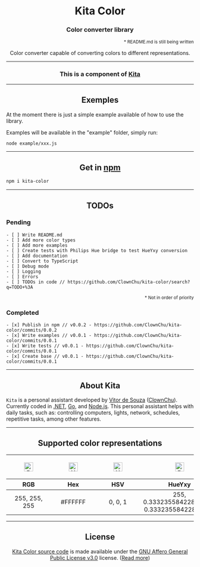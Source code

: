 <h1 align="center">Kita Color</h1>
<h3 align="center">Color converter library</h3>

<p align="right"><sup>* README.md is still being written</sup></p>

<p align="center">Color converter capable of converting colors to different representations.</p>

<hr>

<h3 align="center">This is a component of <a href=#about-kita>Kita</a></h3>

<hr>

<h2 id="get-in-npm" align="center">Exemples</h2>

<p>At the moment there is just a simple example available of how to use the library.</p>
<p>Examples will be available in the "example" folder, simply run:</p>

```bash
node example/xxx.js
```

<hr>

<h2 id="get-in-npm" align="center">Get in <a href="https://www.npmjs.com/package/kita-color" target="_blank">npm</a></h2>

```bash
npm i kita-color
```

<hr>

<h2 id="todos" align="center">TODOs</h2>

<h3 id="pending">Pending</h3>

```objc
- [ ] Write README.md
- [ ] Add more color types
- [ ] Add more examples
- [ ] Create tests with Philips Hue bridge to test HueYxy conversion
- [ ] Add documentation
- [ ] Convert to TypeScript
- [ ] Debug mode
- [ ] Logging
- [ ] Errors
- [ ] TODOs in code // https://github.com/ClownChu/kita-color/search?q=TODO+%3A
```

<p align="right"><sup>* Not in order of priority</sup></p>

<h3 id="completed">Completed</h3>

```objc
- [x] Publish in npm // v0.0.2 - https://github.com/ClownChu/kita-color/commits/0.0.2
- [x] Write examples // v0.0.1 - https://github.com/ClownChu/kita-color/commits/0.0.1
- [x] Write tests // v0.0.1 - https://github.com/ClownChu/kita-color/commits/0.0.1
- [x] Create base // v0.0.1 - https://github.com/ClownChu/kita-color/commits/0.0.1
```

<hr>

<h2 align="center" id="about-kita">About Kita</h2>
<div>
    <code>Kita</code> is a personal assistant developed by <a href="https://www.linkedin.com/in/vitor-de-souza-software"  target="_blank">Vitor de Souza</a> (<a href="htps://github.com/ClownChu" target="_blank">ClownChu</a>). Currently coded in <a href="https://dotnet.microsoft.com" target="_blank">.NET</a>, <a href="https://golang.org" target="_blank">Go</a>, and <a href="https://nodejs.org" target="_blank">Node.js</a>. This personal assistant helps with daily tasks, such as: controlling computers, lights, network, schedules, repetitive tasks, among other features.
</div>

<hr>

<h2 align="center" id="supported-color-representations">Supported color representations</h2>
<table align="center">
    <thead>
        <tr>
            <th>
                <figure>
                    <img src="https://icon-library.com/images/rgb-icon/rgb-icon-4.jpg" alt="RGB" width="24px" height="24px" />
                </figure>
            </th>
            <th>
                <figure>
                    <img src="https://3.bp.blogspot.com/-2OIxuVu7SZs/UlwTxrHSq_I/AAAAAAAABfc/s_yCWsrvciY/s1600/htmlcolorcode.jpg" alt="Hex" width="24px" height="24px" />
                </figure>
            </th>
            <th>
                <figure>
                    <img src="https://www.researchgate.net/profile/Kemal_Erdogan3/publication/284698928/figure/download/fig1/AS:614113810071566@1523427550628/HSV-color-space-Hue-saturation-value.png" alt="HSV" width="24px" height="24px" />
                </figure>
            </th>
            <th>
                <figure>
                    <img src="https://i2.wp.com/www.appletips.nl/wp-content/uploads/2016/02/Philips-Hue.png" alt="Philips HueYxy" width="24px" height="24px" />
                </figure>
            </th>
        </tr>
        <tr>
            <th align="center">RGB</th>
            <th align="center">Hex</th>
            <th align="center">HSV</th>
            <th align="center">HueYxy</th>
        </tr>
    </thead>
    <tbody>
        <tr>
            <td align="center">255, 255, 255</td>
            <td align="center">#FFFFFF</td>
            <td align="center">0, 0, 1</td>
            <td align="center">255, 0.33323558422862626, 0.33323558422862626</td>
        </tr>
    </tbody>
</table>

<hr>

<h2 align="center" id="license">License</h2>
<div align="center">
    <a href="https://github.com/ClownChu/kita-color" target="_blank">Kita Color source code</a> is made available under the <a href="https://www.gnu.org/licenses/agpl-3.0.en.html" target="_blank">GNU Affero General Public License v3.0</a> license. (<a href="https://choosealicense.com/licenses/agpl-3.0/" target="_blank">Read more</a>)
</div>
